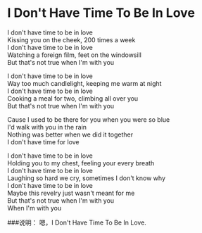I Don't Have Time To Be In Love
================================

I don't have time to be in love  
Kissing you on the cheek, 200 times a week  
I don't have time to be in love  
Watching a foreign film, feet on the windowsill  
But that's not true when I'm with you

I don't have time to be in love  
Way too much candlelight, keeping me warm at night  
I don't have time to be in love  
Cooking a meal for two, climbing all over you  
But that's not true when I'm with you

Cause I used to be there for you when you were so blue  
I'd walk with you in the rain  
Nothing was better when we did it together  
I don't have time for love

I don't have time to be in love  
Holding you to my chest, feeling your every breath  
I don't have time to be in love  
Laughing so hard we cry, sometimes I don't know why  
I don't have time to be in love  
Maybe this revelry just wasn't meant for me  
But that's not true when I'm with you  
When I'm with you

###说明：
嗯，I Don't Have Time To Be In Love.